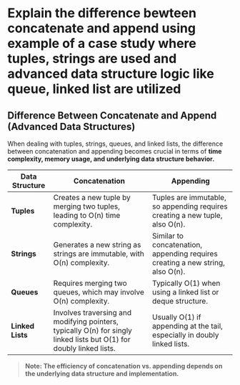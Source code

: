 <h1>Explain the difference bewteen concatenate and append using example of a  case study where tuples, strings are used and advanced data structure logic like queue, linked list are utilized</h1>

## Difference Between Concatenate and Append (Advanced Data Structures)

When dealing with tuples, strings, queues, and linked lists, the difference between concatenation and appending becomes crucial in terms of <b>time complexity, memory usage, and <b> underlying data structure behavior.

| Data Structure  | Concatenation | Appending |
|----------------|--------------|-----------|
| **Tuples** | Creates a new tuple by merging two tuples, leading to O(n) time complexity. | Tuples are immutable, so appending requires creating a new tuple, also O(n). |
| **Strings** | Generates a new string as strings are immutable, with O(n) complexity. | Similar to concatenation, appending requires creating a new string, also O(n). |
| **Queues** | Requires merging two queues, which may involve O(n) complexity. | Typically O(1) when using a linked list or deque structure. |
| **Linked Lists** | Involves traversing and modifying pointers, typically O(n) for singly linked lists but O(1) for doubly linked lists. | Usually O(1) if appending at the tail, especially in doubly linked lists. |

> **Note:** The efficiency of concatenation vs. appending depends on the underlying data structure and implementation.
